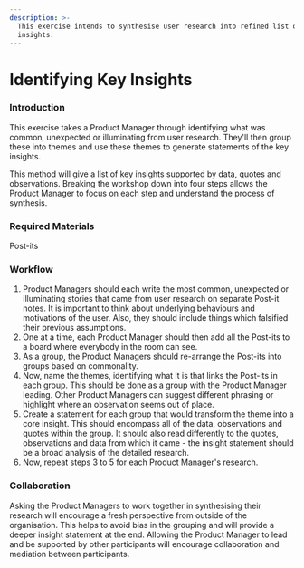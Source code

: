 ```yaml
---
description: >-
  This exercise intends to synthesise user research into refined list of key
  insights.
---
```


# Identifying Key Insights

### Introduction

This exercise takes a Product Manager through identifying what was common, unexpected or illuminating from user research. They'll then group these into themes and use these themes to generate statements of the key insights. 

This method will give a list of key insights supported by data, quotes and observations. Breaking the workshop down into four steps allows the Product Manager to focus on each step and understand the process of synthesis.

### Required Materials

Post-its

### Workflow

1. Product Managers should each write the most common, unexpected or illuminating stories that came from user research on separate Post-it notes. It is important to think about underlying behaviours and motivations of the user. Also, they should include things which falsified their previous assumptions. 
2. One at a time, each Product Manager should then add all the Post-its to a board where everybody in the room can see. 
3. As a group, the Product Managers should re-arrange the Post-its into groups based on commonality.
4. Now, name the themes, identifying what it is that links the Post-its in each group. This should be done as a group with the Product Manager leading. Other Product Managers can suggest different phrasing or highlight where an observation seems out of place.
5. Create a statement for each group that would transform the theme into a core insight. This should encompass all of the data, observations and quotes within the group. It should also read differently to the quotes, observations and data from which it came - the insight statement should be a broad analysis of the detailed research. 
6. Now, repeat steps 3 to 5 for each Product Manager's research.

### Collaboration

Asking the Product Managers to work together in synthesising their research will encourage a fresh perspective from outside of the organisation. This helps to avoid bias in the grouping and will provide a deeper insight statement at the end. Allowing the Product Manager to lead and be supported by other participants will encourage collaboration and mediation between participants. 

